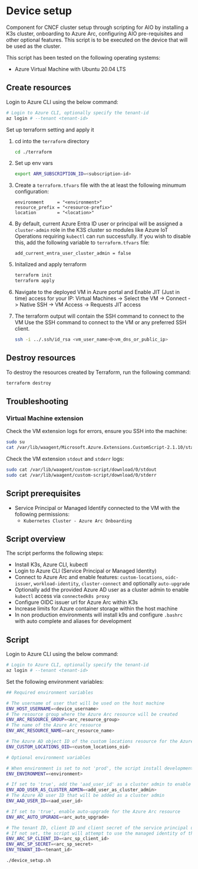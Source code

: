 # Device setup

Component for CNCF cluster setup through scripting for AIO by installing a K3s cluster, onboarding to Azure
Arc, configuring AIO pre-requisites and other optional features. This script is to be executed on the device that will
be used as the cluster.

This script has been tested on the following operating systems:

- Azure Virtual Machine with Ubuntu 20.04 LTS

## Create resources

Login to Azure CLI using the below command:

```bash
# Login to Azure CLI, optionally specify the tenant-id
az login # --tenant <tenant-id>
```

Set up terraform setting and apply it

1. cd into the `terraform` directory

    ```sh
    cd ./terraform
    ```

2. Set up env vars

    ```sh
    export ARM_SUBSCRIPTION_ID=<subscription-id>
    ```

3. Create a `terraform.tfvars` file with the at least the following minumum configuration:

    ```hcl
    environment     = "<environment>"
    resource_prefix = "<resource-prefix>"
    location        = "<location>"
    ```

4. By default, current Azure Entra ID user or principal will be assigned a `cluster-admin` role in the K3S cluster so modules like Azure IoT Operations requiring `kubectl` can run successfully. If you wish to disable this, add the following variable to `terraform.tfvars` file:

    ```hcl
    add_current_entra_user_cluster_admin = false
    ```

5. Initalized and apply terraform

    ```sh
    terraform init
    terraform apply
    ```

6. Navigate to the deployed VM in Azure portal and Enable JIT (Just in time) access for your IP:
   Virtual Machines -> Select the VM -> Connect -> Native SSH -> VM Access -> Requests JIT access

7. The terraform output will contain the SSH command to connect to the VM
   Use the SSH command to connect to the VM or any preferred SSH client.

    ```sh
    ssh -i ../.ssh/id_rsa <vm_user_name>@<vm_dns_or_public_ip>
    ```

## Destroy resources

To destroy the resources created by Terraform, run the following command:

```sh
terraform destroy
```

## Troubleshooting

### Virtual Machine extension

Check the VM extension logs for errors, ensure you SSH into the machine:

```sh
sudo su
cat /var/lib/waagent/Microsoft.Azure.Extensions.CustomScript-2.1.10/status/0.status
```

Check the VM extension `stdout` and `stderr` logs:

```sh
sudo cat /var/lib/waagent/custom-script/download/0/stdout
sudo cat /var/lib/waagent/custom-script/download/0/stderr
```

## Script prerequisites

- Service Principal or Managed Identify connected to the VM with the following permissions:
  - `Kubernetes Cluster - Azure Arc Onboarding`

## Script overview

The script performs the following steps:

- Install K3s, Azure CLI, kubectl
- Login to Azure CLI (Service Principal or Managed Identity)
- Connect to Azure Arc and enable features: `custom-locations`, `oidc-issuer`, `workload-identity`, `cluster-connect` and optionally `auto-upgrade`
- Optionally add the provided Azure AD user as a cluster admin to enable `kubectl` access via `connectedk8s proxy`
- Configure OIDC issuer url for Azure Arc within K3s
- Increase limits for Azure container storage within the host machine
- In non production environments will install k9s and configure `.bashrc` with auto complete and aliases for development

## Script

Login to Azure CLI using the below command:

```bash
# Login to Azure CLI, optionally specify the tenant-id
az login # --tenant <tenant-id>
```

Set the following environment variables:

```sh
## Required environment variables

# The username of user that will be used on the host machine
ENV_HOST_USERNAME=<device_username>
# The resource group where the Azure Arc resource will be created
ENV_ARC_RESOURCE_GROUP=<arc_resource_group>
# The name of the Azure Arc resource
ENV_ARC_RESOURCE_NAME=<arc_resource_name>

# The Azure AD object ID of the custom locations resource for the Azure Arc resource
ENV_CUSTOM_LOCATIONS_OID=<custom_locations_oid>

# Optional environment variables

# When environment is set to not 'prod', the script install development tools on the cluster, such as  K9s, etc.
ENV_ENVIRONMENT=<environment>

# If set to 'true', add the 'aad_user_id' as a cluster admin to enable the user to access the cluster with cluster connect
ENV_ADD_USER_AS_CLUSTER_ADMIN=<add_user_as_cluster_admin>
# The Azure AD user ID that will be added as a cluster admin
ENV_AAD_USER_ID=<aad_user_id>

# If set to 'true', enable auto-upgrade for the Azure Arc resource
ENV_ARC_AUTO_UPGRADE=<arc_auto_upgrade>

# The tenant ID, client ID and client secret of the service principal used to connect the Azure Arc resource to Azure
# If not set, the script will attempt to use the managed identity of the VM
ENV_ARC_SP_CLIENT_ID=<arc_sp_client_id>
ENV_ARC_SP_SECRET=<arc_sp_secret>
ENV_TENANT_ID=<tenant_id>
```

```sh
./device_setup.sh
```
